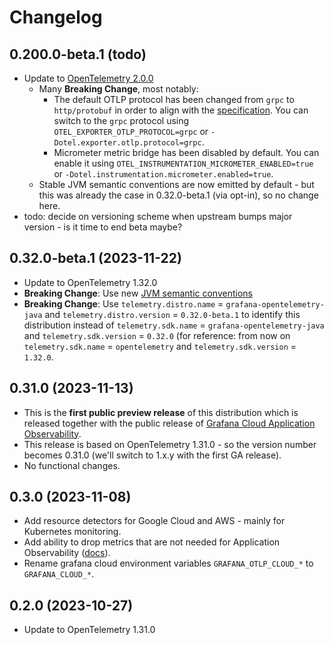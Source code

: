 # Changelog

## 0.200.0-beta.1 (todo)

- Update to [OpenTelemetry 2.0.0](https://github.com/open-telemetry/opentelemetry-java-instrumentation/blob/main/CHANGELOG.md#version-200-2024-01-12)
  - Many **Breaking Change**, most notably:
    - The default OTLP protocol has been changed from `grpc` to `http/protobuf` in order to align with
        the [specification](https://github.com/open-telemetry/opentelemetry-specification/blob/v1.28.0/specification/protocol/exporter.md#specify-protocol).
        You can switch to the `grpc` protocol using `OTEL_EXPORTER_OTLP_PROTOCOL=grpc`
        or `-Dotel.exporter.otlp.protocol=grpc`.
    - Micrometer metric bridge has been disabled by default. You can enable it using
        `OTEL_INSTRUMENTATION_MICROMETER_ENABLED=true`
        or `-Dotel.instrumentation.micrometer.enabled=true`.
  - Stable JVM semantic conventions are now emitted by default - but this was already the case in 0.32.0-beta.1
     (via opt-in), so no change here.
- todo: decide on versioning scheme when upstream bumps major version - is it time to end beta maybe?

## 0.32.0-beta.1 (2023-11-22)

- Update to OpenTelemetry 1.32.0
- **Breaking Change**: Use new [JVM semantic conventions](https://opentelemetry.io/docs/specs/semconv/runtime/jvm-metrics/)
- **Breaking Change**: Use `telemetry.distro.name` = `grafana-opentelemetry-java`
  and `telemetry.distro.version` = `0.32.0-beta.1` to identify this distribution instead of
  `telemetry.sdk.name` = `grafana-opentelemetry-java` and `telemetry.sdk.version` = `0.32.0`
  (for reference: from now on `telemetry.sdk.name` = `opentelemetry` and `telemetry.sdk.version` = `1.32.0`.

## 0.31.0 (2023-11-13)

- This is the **first public preview release** of this distribution which is released together with the
  public release of
  [Grafana Cloud Application Observability](https://grafana.com/docs/grafana-cloud/monitor-applications/application-observability/).
- This release is based on OpenTelemetry 1.31.0 - so the version number becomes 0.31.0
  (we'll switch to 1.x.y with the first GA release).
- No functional changes.

## 0.3.0 (2023-11-08)

- Add resource detectors for Google Cloud and AWS - mainly for Kubernetes monitoring.
- Add ability to drop metrics that are not needed for Application Observability ([docs](README.md#data-saver)).
- Rename grafana cloud environment variables `GRAFANA_OTLP_CLOUD_*` to `GRAFANA_CLOUD_*`.

## 0.2.0 (2023-10-27)

- Update to OpenTelemetry 1.31.0
